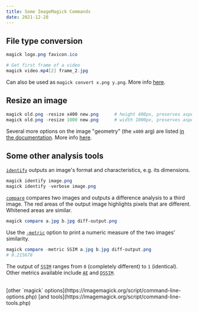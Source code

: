 ```yaml
---
title: Some ImageMagick Commands
date: 2021-12-28
---
```



## File type conversion

```powershell
magick logo.png favicon.ico

# Get first frame of a video
magick video.mp4[2] frame_2.jpg
```

Can also be used as  `magick convert x.png y.png`. More info [here](https://imagemagick.org/script/convert.php).

## Resize an image

```powershell
magick old.png -resize x400 new.png      # height 400px, preserves aspect ratio
magick old.png -resize 1000 new.png      # width 1000px, preserves aspect ratio
```

Several more options on the image "geometry" (the `x400` arg) are listed [in the documentation](https://imagemagick.org/script/command-line-processing.php#geometry). 
More info [here](https://imagemagick.org/script/command-line-options.php#resize).

## Some other analysis tools

[`identify`](https://imagemagick.org/script/identify.php) outputs an image's format and characteristics, e.g. its dimensions. 
```powershell
magick identify image.png
magick identify -verbose image.png
```

[`compare`](https://imagemagick.org/script/compare.php) compares two images and outputs a difference analysis to a third image. The red areas of the output image highlights pixels that are different. Whitened areas are similar. 

```powershell
magick compare a.jpg b.jpg diff-output.png
```

Use the [`-metric`](https://imagemagick.org/script/command-line-options.php#metric) option to print a numeric measure of the two images' similarity.

```powershell
magick compare -metric SSIM a.jpg b.jpg diff-output.png
# 0.215678
```

The output of <abbr title="structural similarity index">`SSIM`</abbr> ranges from `0` (completely different) to `1` (identical).
Other metrics available include <abbr title="absolute error count / number of different pixels">`AE`</abbr> and <abbr title="structural dissimilarity index">`DSSIM`</abbr>.

<br>
[other `magick` options](https://imagemagick.org/script/command-line-options.php) [and tools](https://imagemagick.org/script/command-line-tools.php)
